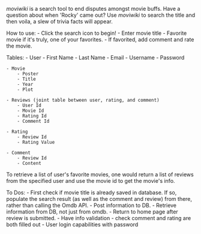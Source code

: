 *moviwiki* is a search tool to end disputes amongst movie buffs. Have a question about when 'Rocky' came out? Use *moviwiki* to search the title and then voila, a slew of trivia facts will appear.

How to use:
    - Click the search icon to begin!
    - Enter movie title
    - Favorite movie if it's truly, one of your favorites.
    - If favorited, add comment and rate the movie.

Tables:
    - User
        - First Name
        - Last Name
        - Email
        - Username
        - Password
        
    - Movie
        - Poster
        - Title
        - Year
        - Plot
        
    - Reviews (joint table between user, rating, and comment)
        - User Id
        - Movie Id
        - Rating Id
        - Comment Id
        
    - Rating
        - Review Id
        - Rating Value

    - Comment
        - Review Id
        - Content

To retrieve a list of user's favorite movies, one would return a list of reviews from the specified user and use the movie id to get the movie's info.


To Dos:
    - First check if movie title is already saved in database. If so, populate the search result (as well as the comment and review) from there, rather than calling the Omdb API.
    - Post information to DB.
    - Retrieve information from DB, not just from omdb.
    - Return to home page after review is submitted.
    - Have info validation
        - check comment and rating are both filled out
    - User login capabilities with password
